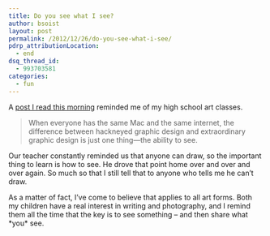 ```yaml
---
title: Do you see what I see?
author: bsoist
layout: post
permalink: /2012/12/26/do-you-see-what-i-see/
pdrp_attributionLocation:
  - end
dsq_thread_id:
  - 993703581
categories:
  - fun
---
```

A [post I read this morning][1] reminded me of my high school art classes.

> When everyone has the same Mac and the same internet, the difference between hackneyed graphic design and extraordinary graphic design is just one thing—the ability to see.

Our teacher constantly reminded us that anyone can draw, so the important thing to learn is how to see. He drove that point home over and over and over again. So much so that I still tell that to anyone who tells me he can&#8217;t draw.

As a matter of fact, I&#8217;ve come to believe that applies to all art forms. Both my children have a real interest in writing and photography, and I remind them all the time that the key is to see something &#8211; and then share what \*you\* see.

 [1]: http://sethgodin.typepad.com/seths_blog/2012/12/learning-how-to-see.html
